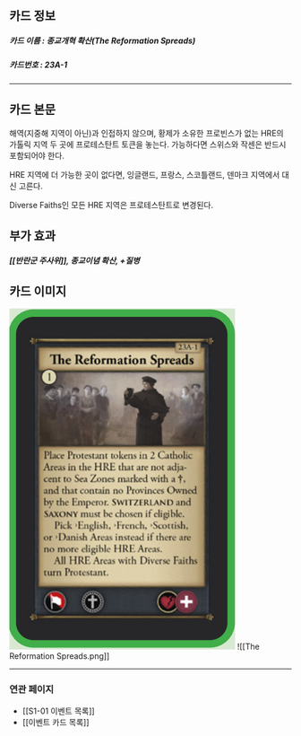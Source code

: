 ## 카드 정보
##### 카드 이름 : 종교개혁 확산(The Reformation Spreads)
##### 카드번호 : 23A-1
---
## 카드 본문
해역(지중해 지역이 아닌)과 인접하지 않으며, 황제가 소유한 프로빈스가 없는 HRE의 가톨릭 지역 두 곳에 프로테스탄트 토큰을 놓는다. 가능하다면 스위스와 작센은 반드시 포함되어야 한다.


HRE 지역에 더 가능한 곳이 없다면, 잉글랜드, 프랑스, 스코틀랜드, 덴마크 지역에서 대신 고른다.


Diverse Faiths인 모든 HRE 지역은 프로테스탄트로 변경된다.

## 부가 효과
##### [[반란군 주사위]], 종교이념 확산, +질병

## 카드 이미지
<img src="\Assets\The Reformation Spreads.png"/>
![[The Reformation Spreads.png]]

--- 

### 연관 페이지
- [[S1-01 이벤트 목록]]
- [[이벤트 카드 목록]]

